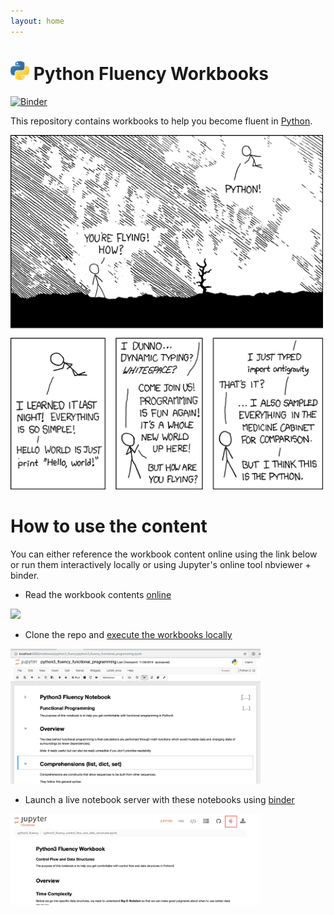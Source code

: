 ```yaml
---
layout: home
---
```


# <img width="30" src="images/python-logo.png"/> Python Fluency Workbooks

[![Binder](https://mybinder.org/badge_logo.svg)](https://mybinder.org/v2/gh/nancynobody/python3_fluency/tree/master/notebooks/master)

This repository contains workbooks to help you become fluent in [Python](https://docs.python.org/3/).

<img width="500" src="images/python-xkcdc.png"/>


# How to use the content

You can either reference the workbook content online using the link below or run them interactively locally or using Jupyter's online tool nbviewer + binder.

* Read the workbook contents [online](https://nancynobody.github.io/python3_fluency)

<img width="400" src="images/github-pages.png"/>

* Clone the repo and [execute the workbooks locally](https://jupyter.org/install)

<img width="400" src="images/jupyter-local.png"/>

* Launch a live notebook server with these notebooks using [binder](https://nbviewer.jupyter.org/github/nancynobody/python3_fluency/tree/master/notebooks/)

<img width="400" src="images/jupyter-binder.png"/>